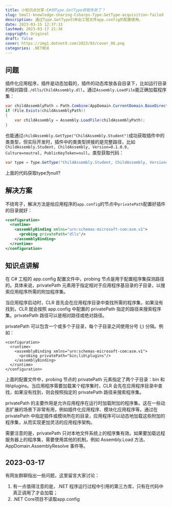 ```yaml
---
title: 小知识点分享-C#的Type.GetType获取失败了？
slug: Small-knowledge-sharing-Csharps-Type.GetType-acquisition-failed
description: 通过Type.GetType引申出工程文件app.config的配置使用。
date: 2023-03-15 12:37:33
lastmod: 2023-03-17 21:36
copyright: Original
draft: false
cover: https://img1.dotnet9.com/2023/03/cover_06.png
categories: .NET相关
---
```


## 问题

插件化应用程序，插件是动态加载的，插件的动态库放各自目录下，比如运行目录的相对路径`./dlls/ChildAssembly.dll`，通过`Assembly.LoadFile`能正确加载程序集：

```csharp
var childAssemblyPath = Path.Combine(AppDomain.CurrentDomain.BaseDirectory, "dlls", "ChildAssembly.dll");
if (File.Exists(childAssemblyPath))
{
    var childAssembly = Assembly.LoadFile(childAssemblyPath);
}
```

也能通过`childAssembly.GetType("ChildAssembly.Student")`成功获取插件中的类类型，但实际开发时，插件中的类类型拼接的是完整路径，比如`ChildAssembly.Student, ChildAssembly, Version=0.1.0.0, Culture=neutral, PublicKeyToken=null`，类型获取代码：

```csharp
var type = Type.GetType("ChildAssembly.Student, ChildAssembly, Version=0.1.0.0, Culture=neutral, PublicKeyToken=null");
```

上面的代码获取type为null?

## 解决方案

不绕弯子，解决方法是给应用程序的`app.config`的节点中`privatePath`配置好插件的目录就好：

```xml
<configuration>
  <runtime>
    <assemblyBinding xmlns="urn:schemas-microsoft-com:asm.v1">
      <probing privatePath="dlls"/>
    </assemblyBinding>
  </runtime>
</configuration>
```

## 知识点讲解

在 C# 工程的 app.config 配置文件中，probing 节点是用于配置程序集探测路径的。具体来说，privatePath 元素用于指定相对于应用程序基目录的子目录，以搜索应用程序所需的附加程序集。

当应用程序启动时，CLR 首先会在应用程序目录中查找所需的程序集，如果没有找到，CLR 就会按照 app.config 中配置的 privatePath 指定的路径来搜索程序集。privatePath 路径可以是相对路径或绝对路径。

privatePath 可以包含一个或多个子目录，每个子目录之间使用分号 (;) 分隔。例如：

```
<configuration>
  <runtime>
    <assemblyBinding xmlns="urn:schemas-microsoft-com:asm.v1">
      <probing privatePath="bin;lib\plugins"/>
    </assemblyBinding>
  </runtime>
</configuration>
```

上面的配置文件中，probing 节点的 privatePath 元素指定了两个子目录：bin 和 lib\plugins。当应用程序需要加载某个程序集时，CLR 会先在应用程序目录中查找，如果没有找到，则会按照指定的 privatePath 路径来搜索程序集。

privatePath 的主要作用是允许应用程序在运行时加载附加的程序集。这在一些动态扩展的场景下非常有用，例如插件化应用程序、模块化应用程序等。通过在 privatePath 中指定插件或模块所在的目录，应用程序可以动态地加载这些附加的程序集，从而实现更加灵活的应用程序架构。

需要注意的是，privatePath 只对本地文件系统上的程序集有效。如果要加载远程服务器上的程序集，需要使用其他的机制，例如 Assembly.Load 方法、AppDomain.AssemblyResolve 事件等。

## 2023-03-17 

有网友群聊指出一些问题，这里留言大家讨论：

1. 有一点值得注意的是，.NET 程序运行过程中引用的第三方库，只有在代码中真正调用了才会加载；
2. .NET Core项目不读取app.config